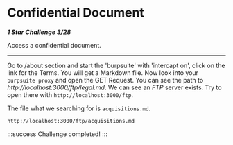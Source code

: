 # Confidential Document

***1 Star Challenge 3/28***

Access a confidential document.

---

Go to /about section and start the 'burpsuite' with 'intercapt on', click on the link for the Terms.
You will get a Markdown file.
Now look into your `burpsuite proxy` and open the GET Request. You can see the path to *http://localhost:3000/ftp/legal.md*. 
We can see an *FTP* server exists. 
Try to open there with `http://localhost:3000/ftp`. 

The file what we searching for is `acquisitions.md`.

````url
http://localhost:3000/ftp/acquisitions.md
````

:::success Challenge completed!
:::